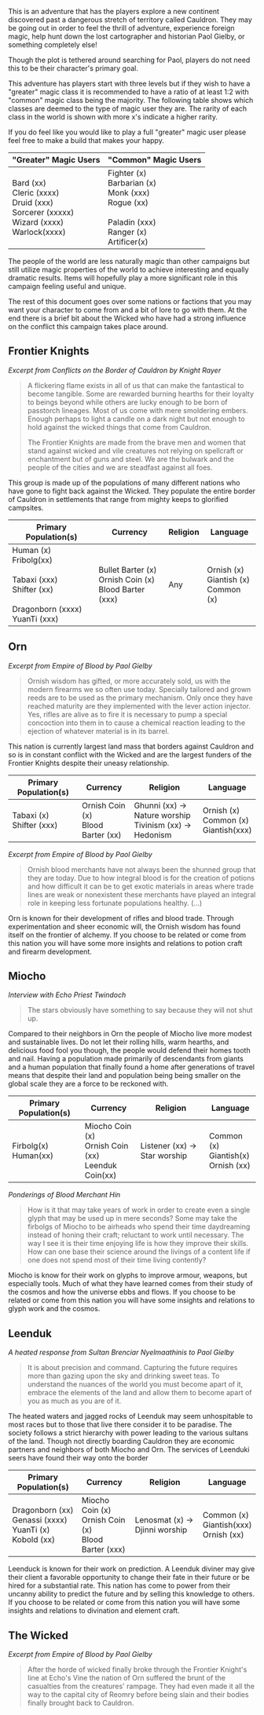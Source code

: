 This is an adventure that has the players explore a new continent discovered past a dangerous stretch of territory called Cauldron. They may be going out in order to feel the thrill of adventure, experience foreign magic, help hunt down the lost cartographer and historian Paol Gielby, or something completely else! 

Though the plot is tethered around searching for Paol, players do not need this to be their character's primary goal.

This adventure has players start with three levels but if they wish to have a "greater" magic class it is recommended to have a ratio of at least 1:2 with "common" magic class being the majority. The following table shows which classes are deemed to the type of magic user they are. The rarity of each class in the world is shown with more x's indicate a higher rarity. 

If you do feel like you would like to play a full "greater" magic user please feel free to make a build that makes your happy. 

| "Greater" Magic Users                                                                           | "Common" Magic Users                                                                                        |
| ----------------------------------------------------------------------------------------------- | ----------------------------------------------------------------------------------------------------------- |
| Bard (xx)<br>Cleric (xxxx)<br>Druid (xxx)<br>Sorcerer (xxxxx)<br>Wizard (xxxx)<br>Warlock(xxxx) | Fighter (x)<br>Barbarian (x)<br>Monk (xxx)<br>Rogue (xx)<br><br>Paladin (xxx)<br>Ranger (x)<br>Artificer(x) |

The people of the world are less naturally magic than other campaigns but still utilize magic properties of the world to achieve interesting and equally dramatic results. Items will hopefully play a more significant role in this campaign feeling useful and unique.  

The rest of this document goes over some nations or factions that you may want your character to come from and a bit of lore to go with them. At the end there is a brief bit about the Wicked who have had a strong influence on the conflict this campaign takes place around. 

## Frontier Knights

*Excerpt from Conflicts on the Border of Cauldron by Knight Rayer*
> A flickering flame exists in all of us that can make the fantastical to become tangible. Some are rewarded burning hearths for their loyalty to beings beyond while others are lucky enough to be born of passtorch lineages. Most of us come with mere smoldering embers. Enough perhaps to light a candle on a dark night but not enough to hold against the wicked things that come from Cauldron. 
> 
> The Frontier Knights are made from the brave men and women that stand against wicked and vile creatures not relying on spellcraft or enchantment but of guns and steel. We are the bulwark and the people of the cities and we are steadfast against all foes.

This group is made up of the populations of many different nations who have gone to fight back against the Wicked. They populate the entire border of Cauldron in settlements that range from mighty keeps to glorified campsites. 

| Primary Population(s)                                                                                 | Currency                                                   | Religion | Language                                     |
| ----------------------------------------------------------------------------------------------------- | ---------------------------------------------------------- | -------- | -------------------------------------------- |
| Human (x)<br>Fribolg(xx)<br><br>Tabaxi (xxx)<br>Shifter (xx)<br><br>Dragonborn (xxxx)<br>YuanTi (xxx) | Bullet Barter (x)<br>Ornish Coin (x)<br>Blood Barter (xxx) | Any      | Ornish (x)<br>Giantish (x)<br>Common (x)<br> |
## Orn

*Excerpt from Empire of Blood by Paol Gielby*
> Ornish wisdom has gifted, or more accurately sold, us with the modern firearms we so often use today. Specially tailored and grown reeds are to be used as the primary mechanism. Only once they have reached maturity are they implemented with the lever action injector. Yes, rifles are alive as to fire it is necessary to pump a special concoction into them in to cause a chemical reaction leading to the ejection of whatever material is in its barrel. 

This nation is currently largest land mass that borders against Cauldron and so is in constant conflict with the Wicked and are the largest funders of the Frontier Knights despite their uneasy relationship. 

| Primary Population(s)       | Currency                             | Religion                                                       | Language                                  |
| --------------------------- | ------------------------------------ | -------------------------------------------------------------- | ----------------------------------------- |
| Tabaxi (x)<br>Shifter (xxx) | Ornish Coin (x)<br>Blood Barter (xx) | Ghunni (xx) -> Nature worship<br>Tivinism (xx) -> Hedonism<br> | Ornish (x)<br>Common (x)<br>Giantish(xxx) |

*Excerpt from Empire of Blood by Paol Gielby*
> Ornish blood merchants have not always been the shunned group that they are today. Due to how integral blood is for the creation of potions and how difficult it can be to get exotic materials in areas where trade lines are weak or nonexistent these merchants have played an integral role in keeping less fortunate populations healthy. (...)

Orn is known for their development of rifles and blood trade. Through experimentation and sheer economic will, the Ornish wisdom has found itself on the frontier of alchemy. If you choose to be related or come from this nation you will have some more insights and relations to potion craft and firearm development. 
## Miocho  

*Interview with Echo Priest Twindoch*
> The stars obviously have something to say because they will not shut up. 

Compared to their neighbors in Orn the people of Miocho live more modest and sustainable lives. Do not let their rolling hills, warm hearths, and delicious food fool you though, the people would defend their homes tooth and nail. Having a population made primarily of descendants from giants and a human population that finally found a home after generations of travel means that despite their land and population being being smaller on the global scale they are a force to be reckoned with. 

| Primary Population(s)   | Currency                                                | Religion                          | Language                                     |
| ----------------------- | ------------------------------------------------------- | --------------------------------- | -------------------------------------------- |
| Firbolg(x)<br>Human(xx) | Miocho Coin (x)<br>Ornish Coin (xx)<br>Leenduk Coin(xx) | Listener (xx) -> Star worship<br> | Common (x)<br>Giantish(x)<br>Ornish (xx)<br> |
*Ponderings of Blood Merchant Hin*
> How is it that may take years of work in order to create even a single glyph that may be used up in mere seconds? Some may take the firbolgs of Miocho to be airheads who spend their time daydreaming instead of honing their craft; reluctant to work until necessary. The way I see it is their time enjoying life is how they improve their skills. How can one base their science around the livings of a content life if one does not spend most of their time living contently? 

Miocho is know for their work on glyphs to improve armour, weapons, but especially tools. Much of what they have learned comes from their study of the cosmos and how the universe ebbs and flows. If you choose to be related or come from this nation you will have some insights and relations to glyph work and the cosmos.

## Leenduk

*A heated response from Sultan Brenciar Nyelmaathinis to Paol Gielby*
> It is about precision and command. Capturing the future requires more than gazing upon the sky and drinking sweet teas. To understand the nuances of the world you must become apart of it, embrace the elements of the land and allow them to become apart of you as much as you are of it. 

The heated waters and jagged rocks of Leenduk may seem unhospitable to most races but to those that live there consider it to be paradise. The society follows a strict hierarchy with power leading to the various sultans of the land. Though not directly boarding Cauldron they are economic partners and neighbors of both Miocho and Orn. The services of Leenduki seers have found their way onto the border

| Primary Population(s)                                          | Currency                                                 | Religion                           | Language                                       |
| -------------------------------------------------------------- | -------------------------------------------------------- | ---------------------------------- | ---------------------------------------------- |
| Dragonborn (xx)<br>Genassi (xxxx)<br>YuanTi (x)<br>Kobold (xx) | Miocho Coin (x)<br>Ornish Coin (x)<br>Blood Barter (xxx) | Lenosmat (x) -> Djinni worship<br> | Common (x)<br>Giantish(xxx)<br>Ornish (xx)<br> |
Leenduck is known for their work on prediction. A Leenduk diviner may give their client a favorable opportunity to change their fate in their future or be hired for a substantial rate. This nation has come to power from their uncanny ability to predict the future and by selling this knowledge to others. If you choose to be related or come from this nation you will have some insights and relations to divination and element craft. 
## The Wicked 

*Excerpt from Empire of Blood by Paol Gielby*
> After the horde of wicked finally broke through the Frontier Knight's line at Echo's Vine the nation of Orn suffered the brunt of the casualties from the creatures' rampage. They had even made it all the way to the capital city of Reomry before being slain and their bodies finally brought back to Cauldron. 
